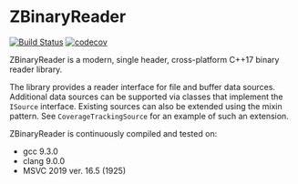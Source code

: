 # ZBinaryReader
[![Build Status](https://travis-ci.org/pawREP/ZBinaryReader.svg?branch=master)](https://travis-ci.org/pawREP/ZBinaryReader)
[![codecov](https://codecov.io/gh/pawREP/ZBinaryReader/branch/master/graph/badge.svg)](https://codecov.io/gh/pawREP/ZBinaryReader)

ZBinaryReader is a modern, single header, cross-platform C++17 binary reader library.

The library provides a reader interface for file and buffer data sources. Additional data sources can be supported via classes that implement the `ISource` interface. Existing sources can also be extended using the mixin pattern. See `CoverageTrackingSource` for an example of such an extension. 

ZBinaryReader is continuously compiled and tested on:
- gcc 9.3.0
- clang 9.0.0
- MSVC 2019 ver. 16.5 (1925) 